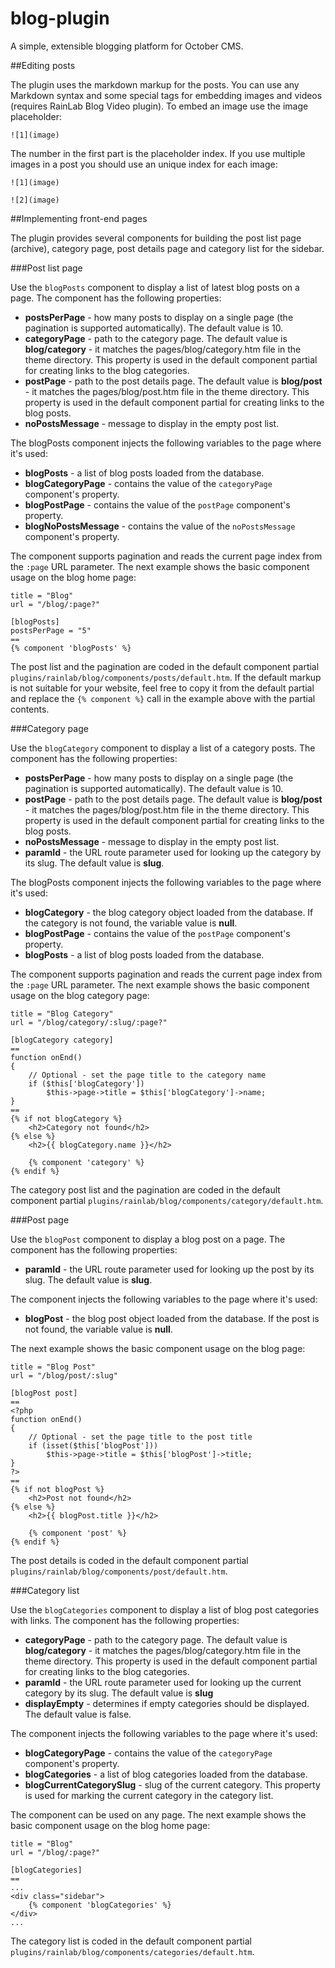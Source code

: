 blog-plugin
===========

A simple, extensible blogging platform for October CMS.

##Editing posts

The plugin uses the markdown markup for the posts. You can use any Markdown syntax and some special tags for embedding images and videos (requires RainLab Blog Video plugin). To embed an image use the image placeholder:

    ![1](image)

The number in the first part is the placeholder index. If you use multiple images in a post you should use an unique index for each image:

    ![1](image)

    ![2](image)

##Implementing front-end pages

The plugin provides several components for building the post list page (archive), category page, post details page and category list for the sidebar.

###Post list page

Use the `blogPosts` component to display a list of latest blog posts on a page. The component has the following properties:

* **postsPerPage** - how many posts to display on a single page (the pagination is supported automatically). The default value is 10.
* **categoryPage** - path to the category page. The default value is **blog/category** - it matches the pages/blog/category.htm file in the theme directory. This property is used in the default component partial for creating links to the blog categories.
* **postPage** - path to the post details page. The default value is **blog/post** - it matches the pages/blog/post.htm file in the theme directory. This property is used in the default component partial for creating links to the blog posts.
* **noPostsMessage** - message to display in the empty post list.

The blogPosts component injects the following variables to the page where it's used:

* **blogPosts** - a list of blog posts loaded from the database.
* **blogCategoryPage** - contains the value of the `categoryPage` component's property. 
* **blogPostPage** - contains the value of the `postPage` component's property. 
* **blogNoPostsMessage** - contains the value of the `noPostsMessage` component's property. 

The component supports pagination and reads the current page index from the `:page` URL parameter. The next example shows the basic component usage on the blog home page:

    title = "Blog"
    url = "/blog/:page?"

    [blogPosts]
    postsPerPage = "5"
    ==
    {% component 'blogPosts' %}

The post list and the pagination are coded in the default component partial `plugins/rainlab/blog/components/posts/default.htm`. If the default markup is not suitable for your website, feel free to copy it from the default partial and replace the `{% component %}` call in the example above with the partial contents.

###Category page

Use the `blogCategory` component to display a list of a category posts. The component has the following properties:

* **postsPerPage** - how many posts to display on a single page (the pagination is supported automatically). The default value is 10.
* **postPage** - path to the post details page. The default value is **blog/post** - it matches the pages/blog/post.htm file in the theme directory. This property is used in the default component partial for creating links to the blog posts.
* **noPostsMessage** - message to display in the empty post list.
* **paramId** - the URL route parameter used for looking up the category by its slug. The default  value is **slug**.

The blogPosts component injects the following variables to the page where it's used:

* **blogCategory** - the blog category object loaded from the database. If the category is not found, the variable value is **null**.
* **blogPostPage** - contains the value of the `postPage` component's property. 
* **blogPosts** - a list of blog posts loaded from the database.

The component supports pagination and reads the current page index from the `:page` URL parameter. The next example shows the basic component usage on the blog category page:

    title = "Blog Category"
    url = "/blog/category/:slug/:page?"

    [blogCategory category]
    ==
    function onEnd()
    {
        // Optional - set the page title to the category name
        if ($this['blogCategory'])
            $this->page->title = $this['blogCategory']->name;
    }
    ==
    {% if not blogCategory %}
        <h2>Category not found</h2>
    {% else %}
        <h2>{{ blogCategory.name }}</h2>

        {% component 'category' %}
    {% endif %}

The category post list and the pagination are coded in the default component partial `plugins/rainlab/blog/components/category/default.htm`.

###Post page

Use the `blogPost` component to display a blog post on a page. The component has the following properties:

* **paramId** - the URL route parameter used for looking up the post by its slug. The default value is **slug**.

The component injects the following variables to the page where it's used:

* **blogPost** - the blog post object loaded from the database. If the post is not found, the variable value is **null**.

The next example shows the basic component usage on the blog page:

    title = "Blog Post"
    url = "/blog/post/:slug"

    [blogPost post]
    ==
    <?php
    function onEnd()
    {
        // Optional - set the page title to the post title
        if (isset($this['blogPost']))
            $this->page->title = $this['blogPost']->title;
    }
    ?>
    ==
    {% if not blogPost %}
        <h2>Post not found</h2>
    {% else %}
        <h2>{{ blogPost.title }}</h2>

        {% component 'post' %}
    {% endif %}

The post details is coded in the default component partial `plugins/rainlab/blog/components/post/default.htm`.

###Category list

Use the `blogCategories` component to display a list of blog post categories with links. The component has the following properties:

* **categoryPage** - path to the category page. The default value is **blog/category** - it matches the pages/blog/category.htm file in the theme directory. This property is used in the default component partial for creating links to the blog categories.
* **paramId** - the URL route parameter used for looking up the current category by its slug. The default  value is 
**slug**
* **displayEmpty** - determines if empty categories should be displayed. The default value is false.

The component injects the following variables to the page where it's used:

* **blogCategoryPage** - contains the value of the `categoryPage` component's property. 
* **blogCategories** - a list of blog categories loaded from the database.
* **blogCurrentCategorySlug** - slug of the current category. This property is used for marking the current category in the category list.

The component can be used on any page. The next example shows the basic component usage on the blog home page:

    title = "Blog"
    url = "/blog/:page?"

    [blogCategories]
    ==
    ...
    <div class="sidebar">
        {% component 'blogCategories' %}
    </div>
    ...

The category list is coded in the default component partial `plugins/rainlab/blog/components/categories/default.htm`.